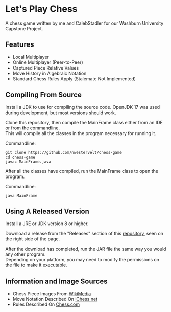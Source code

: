 # Let's Play Chess

A chess game written by me and CalebStadler for our Washburn University Capstone Project.

## Features

 - Local Multiplayer
 - Online Multiplayer (Peer-to-Peer)
 - Captured Piece Relative Values
 - Move History in Algebraic Notation
 - Standard Chess Rules Apply (Stalemate Not Implemented)

## Compiling From Source

Install a JDK to use for compiling the source code. OpenJDK 17 was used during development, but most versions should work.

Clone this repository, then compile the MainFrame class either from an IDE or from the commandline.  
This will compile all the classes in the program necessary for running it.

Commandline:

    git clone https://github.com/nwestervelt/chess-game
    cd chess-game
    javac MainFrame.java

After all the classes have compiled, run the MainFrame class to open the program.

Commandline:

    java MainFrame

## Using A Released Version

Install a JRE or JDK version 8 or higher.

Download a release from the "Releases" section of this [repository](https://github.com/nwestervelt/chess-game),
 seen on the right side of the page.

After the download has completed, run the JAR file the same way you would any other program.  
Depending on your platform, you may need to modify the permissions on the file to make it executable.

## Information and Image Sources

- Chess Piece Images From [WikiMedia](https://commons.wikimedia.org/wiki/Category:PNG_chess_pieces/Standard_transparent)
- Move Notation Described On [iChess.net](https://www.ichess.net/blog/chess-notation)
- Rules Described On [Chess.com](https://www.chess.com/learn-how-to-play-chess)